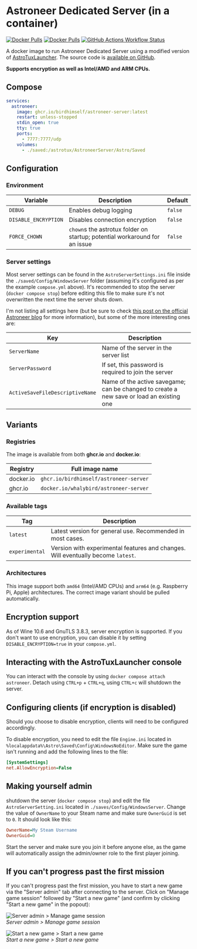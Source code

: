 # Astroneer Dedicated Server (in a container)

[![Docker Pulls](https://img.shields.io/docker/pulls/whalybird/astroneer-server?style=for-the-badge&logo=docker&logoColor=white)](https://hub.docker.com/r/whalybird/astroneer-server)
[![Docker Pulls](https://img.shields.io/docker/stars/whalybird/astroneer-server?style=for-the-badge&logo=docker&logoColor=white)](https://hub.docker.com/r/whalybird/astroneer-server)
[![GitHub Actions Workflow Status](https://img.shields.io/github/actions/workflow/status/birdhimself/astroneer-docker/build-and-push.yml?style=for-the-badge&logo=githubactions&logoColor=white)](https://github.com/birdhimself/astroneer-docker/actions/workflows/build-and-push.yml)

A docker image to run Astroneer Dedicated Server using a modified version of [AstroTuxLauncher](https://github.com/birdhimself/AstroTuxLauncher). The source code is [available on GitHub](https://github.com/birdhimself/astroneer-docker/).

**Supports encryption as well as Intel/AMD and ARM CPUs.**

## Compose

```yaml
services:
  astroneer:
    image: ghcr.io/birdhimself/astroneer-server:latest
    restart: unless-stopped
    stdin_open: true
    tty: true
    ports:
      - 7777:7777/udp
    volumes:
      - ./saved:/astrotux/AstroneerServer/Astro/Saved
```

## Configuration

### Environment

| Variable             | Description                                                                | Default |
|----------------------|----------------------------------------------------------------------------|---------|
| `DEBUG`              | Enables debug logging                                                      | `false` |
| `DISABLE_ENCRYPTION` | Disables connection encryption                                             | `false` |
| `FORCE_CHOWN`        | `chown`s the astrotux folder on startup; potential workaround for an issue | `false` |

### Server settings

Most server settings can be found in the `AstroServerSettings.ini` file inside the `./saved/Config/WindowsServer` folder (assuming it's configured as per the example `compose.yml` above). It's recommended to stop the server (`docker compose stop`) before editing this file to make sure it's not overwritten the next time the server shuts down.

I'm not listing all settings here (but be sure to check [this post on the official Astroneer blog](https://blog.astroneer.space/p/astroneer-dedicated-server-details/) for more information), but some of the more interesting ones are:

| Key                             | Description                                                                              |
|---------------------------------|------------------------------------------------------------------------------------------|
| `ServerName`                    | Name of the server in the server list                                                    |
| `ServerPassword`                | If set, this password is required to join the server                                     |
| `ActiveSaveFileDescriptiveName` | Name of the active savegame; can be changed to create a new save or load an existing one |

## Variants

### Registries

The image is available from both **ghcr.io** and **docker.io**:

| Registry  | Full image name                        |
|-----------|----------------------------------------|
| docker.io | `ghcr.io/birdhimself/astroneer-server` |
| ghcr.io   | `docker.io/whalybird/astroneer-server` |

### Available tags

| Tag            | Description                                                                      |
|----------------|----------------------------------------------------------------------------------|
| `latest`       | Latest version for general use. Recommended in most cases.                       |
| `experimental` | Version with experimental features and changes. Will eventually become `latest`. |

### Architectures

This image support both `amd64` (Intel/AMD CPUs) and `arm64` (e.g. Raspberry Pi, Apple) architectures. The correct image variant should be pulled automatically.

## Encryption support

As of Wine 10.6 and GnuTLS 3.8.3, server encryption is supported. If you don't want to use encryption, you can disable it by setting `DISABLE_ENCRYPTION=true` in your `compose.yml`.

## Interacting with the AstroTuxLauncher console

You can interact with the console by using `docker compose attach astroneer`. Detach using `CTRL+p` + `CTRL+q`, using `CTRL+c` will shutdown the server.

## Configuring clients (if encryption is disabled)

Should you choose to disable encryption, clients will need to be configured accordingly.

To disable encryption, you need to edit the file `Engine.ini` located in `%localappdata%\Astro\Saved\Config\WindowsNoEditor`. Make sure the game isn't running and add the following lines to the file:

```ini
[SystemSettings]
net.AllowEncryption=False
```

## Making yourself admin

shutdown the server (`docker compose stop`) and edit the file `AstroServerSetting.ini` located in `./saves/Config/WindowsServer`. Change the value of `OwnerName` to your Steam name and make sure `OwnerGuid` is set to `0`. It should look like this:

```ini
OwnerName=My Steam Username
OwnerGuid=0
```

Start the server and make sure you join it before anyone else, as the game will automatically assign the admin/owner role to the first player joining.

## If you can't progress past the first mission

If you can't progress past the first mission, you have to start a new game via the "Server admin" tab after connecting to the server. Click on "Manage game session" followed by "Start a new game" (and confirm by clicking "Start a new game" in the popout):

![Server admin > Manage game session](./readme_assets/new_game_1.png)\
_Server admin > Manage game session_

![Start a new game > Start a new game](./readme_assets/new_game_2.png)\
_Start a new game > Start a new game_
